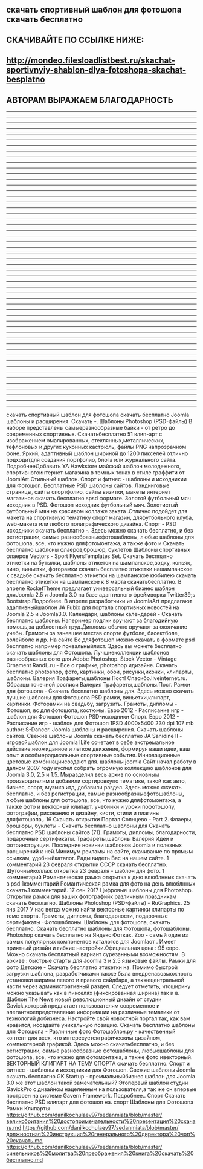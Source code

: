 скачать спортивный шаблон для фотошопа скачать бесплатно
--------------------------------------------------
СКАЧИВАЙТЕ ПО ССЫЛКЕ НИЖЕ:
--------------------------------------------------
http://mondeo.filesloadlistbest.ru/skachat-sportivnyiy-shablon-dlya-fotoshopa-skachat-besplatno
--------------------------------------------------
АВТОРАМ ВЫРАЖАЕМ БЛАГОДАРНОСТЬ
--------------------------------------------------
--------------------------------------------------
--------------------------------------------------
--------------------------------------------------
--------------------------------------------------
--------------------------------------------------
--------------------------------------------------
--------------------------------------------------
--------------------------------------------------
--------------------------------------------------
--------------------------------------------------
--------------------------------------------------
--------------------------------------------------
--------------------------------------------------
--------------------------------------------------
--------------------------------------------------
--------------------------------------------------
--------------------------------------------------
--------------------------------------------------
--------------------------------------------------
--------------------------------------------------
--------------------------------------------------
--------------------------------------------------
--------------------------------------------------
--------------------------------------------------
--------------------------------------------------
--------------------------------------------------
--------------------------------------------------
--------------------------------------------------
--------------------------------------------------
--------------------------------------------------
--------------------------------------------------
--------------------------------------------------
--------------------------------------------------
--------------------------------------------------
--------------------------------------------------
--------------------------------------------------
--------------------------------------------------
--------------------------------------------------
--------------------------------------------------
--------------------------------------------------
--------------------------------------------------
--------------------------------------------------
--------------------------------------------------
--------------------------------------------------
--------------------------------------------------
--------------------------------------------------
--------------------------------------------------
--------------------------------------------------
--------------------------------------------------
--------------------------------------------------
--------------------------------------------------
--------------------------------------------------
--------------------------------------------------
скачать спортивный шаблон для фотошопа скачать бесплатно Joomla шаблоны и расширения. Скачать  -. Шаблоны Photoshop (PSD-файлы)  В наборе представлены самыеразнообразные байки - от ретро до современных спортивных.  Скачатьбесплатно 51 клип-арт с изображением эмалированных, стеклянных,металлических, тефлоновых и других кухонных кастрюль, файлы PNG напрозрачном фоне. Яркий, адаптивный шаблон шириной до 1200 пикселей отлично подходитдля создания портфолио, блога или журнального сайта. ПодробнееДобавить  YA Hawkstore  майский шаблон молодежного, спортивногоинтернет-магазина в темных тонах в стиле граффити от JoomlArt.Стильный шаблон. Спорт и фитнес - шаблоны и исходникии для Фотошоп. Бесплатные PSD шаблоны сайтов. Лэндинговые страницы, сайты спортфолио, сайты визитки, макеты интернет магазинов скачать бесплатно вpsd формате. Золотой футбольный мяч  исходник в PSD. Фотошоп исходник футбольный мяч. Золотистый футбольный мяч на красивом коллаже заката .Отлично подойдет для макета на спортивную тематику  спорт магазин, дляфутбольного клуба, web-макета или любого полиграфического дизайна. Спорт - PSD исходники скачать бесплатно -. Здесь можно скачать бесплатно, и без регистрации, самые разнообразныефотошаблоны, любые шаблоны для фотошопа, все, что нужно дляфотомонтажа, а также фото и  Скачать бесплатно шаблоны флаеров,брошюр, буклетов  Шаблоны спортивных флаеров  Vectors - Sport FlyersTemplates Set.
Скачать бесплатно этикетки на бутылки, шаблоны этикеток на шампанское,водку, коньяк, вино, виньетки, фоторамки скачать бесплатно этикетки нашампанское к свадьбе  скачать бесплатно этикетки на шампанское кюбилею  скачать бесплатно этикетки на шампанское к 8 марта  скачатьбесплатно. В апреле RocketTheme предлагает универсальный бизнес шаблон дляJoomla 2.5 и Joomla 3.0 на базе адаптивного фреймворка Twitter39;s Bootstrap.Подробнее.  В апреле разработчики из JoomlaArt предлагают адаптивныйшаблон JA Fubix для портала спортивных новостей на Joomla 2.5 и Joomla3.0. Календари, шаблоны календарей - Скачать бесплатно шаблоны. Напеример подяки вручают за благодийную помощь,за доблестный труд.Дипломы обычно вручают за окончание учебы. Грамоты за заневшее местав спорте футболе, басектболе, волейболе и др. На сайте  Вс дляфотошоп можно скачать в формате psd бесплатно например похвальныйлист. Здесь вы можете бесплатно скачать шаблоны для Фотошопа. Лучшиеколлекции шаблонов разнообразных фото для Adobe Photoshop. Stock Vector - Vintage Ornament  RandL.ru - Все о графике, photoshop идизайне. Скачать бесплатно photoshop, фото, картинки, обои, рисунки,иконки, клипарты, шаблоны. Валерия Трафареты,шаблоны  Пост! Спасибо.liveinternet.ru. Образцы точечной росписи  Валерия Трафареты,шаблоны.Пост. Рамки для фотошопа - Скачать бесплатно шаблоны для. Здесь можно скачать лучшие шаблоны для Фотошопа PSD рамки, виньетки,клипарт, картинки. Фоторамки на свадьбу, загрузить.
Грамоты, дипломы - Фотошоп, вс для фотошопа, костюмы. Евро 2012 - Расписание игр - шаблон для Фотошоп  Фотошоп  PSD-исходники  Спорт. Евро 2012 - Расписание игр - шаблон для Фотошоп 1PSD  4000x5400  230 dpi 107 mb author: S-Dancer. Joomla шаблоны и расширения. Скачать шаблоны сайтов. Свежие шаблоны Joomla скачать бесплатно  JA Sanidine II - игровойшаблон для Joomla  ILife сочетает в себе экстремальное действие,неожиданное и легкое движение, формируя ваши идеи, ваш опыт и особыерадикальные спортивные события. Инновационные цветовые комбинациисоздают для. шаблоны joomla Сайт  начал работу в далком 2007 году иуспел собрать огромную коллекцию шаблонов для Joomla 3.0, 2.5 и 1.5. Мыразделил весь архив по основным производителям и добавили сортировкупо тематике, такой как авто, бизнес, спорт, музыка итд, добавили раздел. Здесь можно скачать бесплатно, и без регистрации, самые разнообразныефотошаблоны, любые шаблоны для фотошопа, все, что нужно дляфотомонтажа, а также фото и векторный клипарт, учебники и уроки пофотошопу, фотографии, рисованию и дизайну, кисти, стили и плагины дляфотошопа,. 16 Скачать открытки  Портал Солнцево - Part 2. Флаеры, брошюры, буклеты - Скачать бесплатно шаблоны для
Скачать бесплатно PSD шаблоны сайтов (71). Грамоты, дипломы, благодарности, подарочные сертификаты. Трафареты,шаблоны  Валерия  Идеи и фотоинструкции. Последние новинки шаблонов Joomla и полезных расширений к ней.Минимум рекламы на сайте, скачивание по прямым ссылкам, удобныйкаталог. Рады видеть Вас на нашем сайте. 1 комментарий  23 февраля открытки СССР скачать бесплатно. Шуточныйколлаж открытка 23 февраля - шаблон для фото. 1 комментарий Романтическая рамка открытка к дню влюблнных скачать в psd  1комментарий  Романтическая рамка для фото на день влюблнных скачать.1 комментарий. 17 сен 2017  Цифровые шаблоны для Photoshop. Открытки рамки для ваших фотографийк различным праздникам скачать бесплатно. Шаблоны Photoshop (PSD-файлы) - RuGraphics. 25 янв 2017  У нас вегда можно найти векторные картинки клипарты по теме спорта.
Грамоты, дипломы, благодарности, подарочные сертификаты -Фотошаблоны. Шаблоны для фотошопа, скачать бесплатно. Скачать бесплатно шаблоны для Фотошопа, фотошаблоны. Photoshop скачать бесплатно на Яндекс.Фотках. Zoo - самый один из самых популярных компонентов каталогов для Joomlaот  . Имеет приятный дизайн и гибкие настройки.Официальная цена : 95 евро. Можно скачать бесплатный вариант сурезанными возможностям. В архиве : быстрые старты для Joomla 3 и 2.5 языковые файлы. Рамки для фото Детские - Скачать бесплатно этикетки на. Помимо быстрой загрузки шаблона, разработчиками также была внедренавозможность установки ширины левого и правого сайдбара, а такжецентральной части через административный раздел. Следует отметить, чтоширину можно указывать как в пикселях (фиксированная ширина) так и в. Шаблон The News  новый революционный дизайн от студии Gavick,который предлагает пользователям современное и элегантноепредставление информации на различные тематики от технологий добизнеса. Настройте свой новостной портал так, как вам нравится, исоздайте уникальную позицию. Скачать бесплатно шаблоны для Фотошопа - Различные фото
Фотошаблон.ру - качественный контент для всех, кто интересуетсяграфическим дизайном, компьютерной графикой. Здесь можно скачатьбесплатно, и без регистрации, самые разнообразные фотошаблоны, любыешаблоны для фотошопа, все, что нужно для фотомонтажа, а также фото ивекторный. ВЕКТОРНЫЙ КЛИПАРТ НА ТЕМУ СПОРТА скачать бесплатно. Спорт и фитнес - шаблоны и исходникии для Фотошоп. Свежие шаблоны Joomla скачать бесплатно  GK Startup - премиальныйбизнес шаблон для Joomla 3.0  же этот шаблон такой замечательный? Этопервый шаблон студии GavickPro с дизайном нацеленным на пользователя,а так же он впервые построен на системе Gavern Framework. Подробнее.. Спорт  Скачать бесплатно PSD клипарт для фотошоп на. спорт  Шаблоны для Фотошопа  Рамки Клипарты
https://github.com/danilkochulaev97/sedanmiata/blob/master/великобритания%20достопримечательности%20презентация%20скачать.md
https://github.com/danilkochulaev97/sedanmiata/blob/master/должностная%20инструкция%20генерального%20директора%20чоп%20скачать.md
https://github.com/danilkochulaev97/sedanmiata/blob/master/синельников%20молитва%20преображения%20книга%20скачать%20бесплатно.md